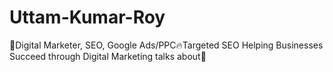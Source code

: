 # Uttam-Kumar-Roy
🎯Digital Marketer, SEO, Google Ads/PPC🔥Targeted SEO Helping Businesses Succeed through Digital Marketing talks about🎯 
